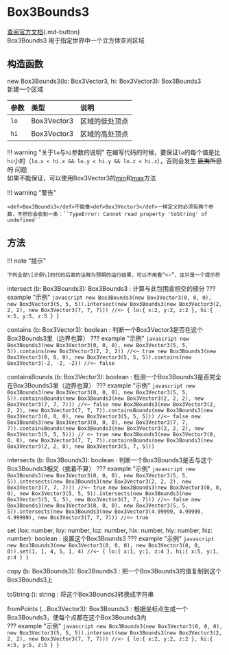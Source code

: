 # <def>Box3Bounds3</def>

[查阅官方文档](https://docs.box3.codemao.cn/box3bounds3.html){.md-button}  
<def>Box3Bounds3</def> 用于指定世界中一个立方体空间区域

## 构造函数
new <def>Box3Bounds3</def>(lo: <def>Box3Vector3</def>, hi: <def>Box3Vector3</def>): <def>Box3Bounds3</def>  
新建一个区域

| 参数 | 类型 | 说明 |
| :- | :- | :- |
| `lo` | <def>Box3Vector3</def> | 区域的低处顶点 |
| `hi` | <def>Box3Vector3</def> | 区域的高处顶点 |

!!! warning "关于`lo`与`hi`参数的说明"
    在编写代码的时候，要保证`lo`的每个值是比`hi`小的（``lo.x < hi.x && lo.y < hi.y && lo.z < hi.z``），否则会发生 ~~匪夷所思的~~ 问题  
    如果不能保证，可以使用<def>Box3Vector3</def>的[<method>min</method>](./Box3Vector3.md#_2)和[<method>max</method>](./Box3Vector3.md#_2)方法

!!! warning "警告"

    <def>Box3Bounds3</def>不能像<def>Box3Vector3</def>一样定义时必须有两个参数，不然你会收到一条：``TypeError: Cannot read property 'toString' of undefined``

## 方法

!!! note "提示"

    下列全部\[示例\]的代码后面的注释为预期的运行结果，可以不用看“<~”，这只是一个提示符

<method>intersect</method> (b: <def>Box3Bounds3</def>): <def>Box3Bounds3</def>
: 计算与此包围盒相交的部分
??? example "示例"
    ```javascript
    new Box3Bounds3(new Box3Vector3(0, 0, 0), new Box3Vector3(5, 5, 5)).intersect(new Box3Bounds3(new Box3Vector3(2, 2, 2), new Box3Vector3(7, 7, 7))) //<~ { lo:{ x:2, y:2, z:2 }, hi:{ x:5, y:5, z:5 } }
    ```

<method>contains</method> (b: <def>Box3Vector3</def>): <def>boolean</def>
: 判断一个<def>Box3Vector3</def>是否在这个<def>Box3Bounds3</def>里（边界也算）
??? example "示例"
    ```javascript
    new Box3Bounds3(new Box3Vector3(0, 0, 0), new Box3Vector3(5, 5, 5)).contains(new Box3Vector3(2, 2, 2)) //<~ true
    new Box3Bounds3(new Box3Vector3(0, 0, 0), new Box3Vector3(5, 5, 5)).contains(new Box3Vector3(-2, -2, -2)) //<~ false
    ```

<method>containsBounds</method> (b: <def>Box3Vector3</def>): <def>boolean</def>
: 检测一个<def>Box3Bounds3</def>是否完全在<def>Box3Bounds3</def>里（边界也算）
??? example "示例"
    ```javascript
    new Box3Bounds3(new Box3Vector3(0, 0, 0), new Box3Vector3(5, 5, 5)).containsBounds(new Box3Bounds3(new Box3Vector3(2, 2, 2), new Box3Vector3(7, 7, 7))) //<~ false
    new Box3Bounds3(new Box3Vector3(2, 2, 2), new Box3Vector3(7, 7, 7)).containsBounds(new Box3Bounds3(new Box3Vector3(0, 0, 0), new Box3Vector3(5, 5, 5))) //<~ false
    new Box3Bounds3(new Box3Vector3(0, 0, 0), new Box3Vector3(7, 7, 7)).containsBounds(new Box3Bounds3(new Box3Vector3(2, 2, 2), new Box3Vector3(5, 5, 5))) // <~ true
    new Box3Bounds3(new Box3Vector3(0, 0, 0), new Box3Vector3(7, 7, 7)).containsBounds(new Box3Bounds3(new Box3Vector3(2, 2, 0), new Box3Vector3(5, 7, 5)))
    ```

<method>intersects</method> (b: <def>Box3Bounds3</def>): <def>boolean</def>
: 判断一个<def>Box3Bounds3</def>是否与这个<def>Box3Bounds3</def>相交（挨着不算）
??? example "示例"
    ```javascript
    new Box3Bounds3(new Box3Vector3(0, 0, 0), new Box3Vector3(5, 5, 5)).intersects(new Box3Bounds3(new Box3Vector3(2, 2, 2), new Box3Vector3(7, 7, 7))) //<~ true
    new Box3Bounds3(new Box3Vector3(0, 0, 0), new Box3Vector3(5, 5, 5)).intersects(new Box3Bounds3(new Box3Vector3(5, 5, 5), new Box3Vector3(7, 7, 7))) //<~ false
    new Box3Bounds3(new Box3Vector3(0, 0, 0), new Box3Vector3(5, 5, 5)).intersects(new Box3Bounds3(new Box3Vector3(4.99999, 4.99999, 4.99999), new Box3Vector3(7, 7, 7))) //<~ true
    ```

<method>set</method> (lox: <def>number</def>, loy: <def>number</def>, loz: <def>number</def>, hix: <def>number</def>, hiy: <def>number</def>, hiz: <def>number</def>): <def>boolean</def>
: 设置这个<def>Box3Bounds3</def>
??? example "示例"
    ```javascript
    new Box3Bounds3(new Box3Vector3(0, 0, 0), new Box3Vector3(0, 0, 0)).set(1, 1, 4, 5, 1, 4) //<~ { lo:{ x:1, y:1, z:4 }, hi:{ x:5, y:1, z:4 } }
    ```

<method>copy</method> (b: <def>Box3Bounds3</def>): <def>Box3Bounds3</def>
: 把一个<def>Box3Bounds3</def>的值复制到这个<def>Box3Bounds3</def>上

<method>toString</method> (): <def>string</def>
: 将这个<def>Box3Bounds3</def>转换成字符串

<staticMethod>fromPoints</staticMethod> (...<def>Box3Vector3</def>): <def>Box3Bounds3</def>
: 根据坐标点生成一个<def>Box3Bounds3</def>，使每个点都在这个<def>Box3Bounds3</def>内  
??? example "示例"
    ```javascript
    new Box3Bounds3(new Box3Vector3(0, 0, 0), new Box3Vector3(5, 5, 5)).intersect(new Box3Bounds3(new Box3Vector3(2, 2, 2), new Box3Vector3(7, 7, 7))) //<~ { lo:{ x:2, y:2, z:2 }, hi:{ x:5, y:5, z:5 } }
    ```